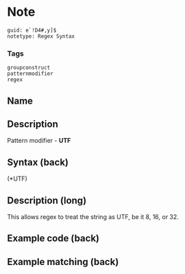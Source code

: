 # Note
```
guid: e`!D4#,y]$
notetype: Regex Syntax
```

### Tags
```
groupconstruct
patternmodifier
regex
```

## Name


## Description
Pattern modifier - <b>UTF</b>

## Syntax (back)
<div>
  (*UTF)
</div>

## Description (long)
This allows regex to treat the string as UTF, be it 8, 16, or 32.

## Example code (back)


## Example matching (back)

